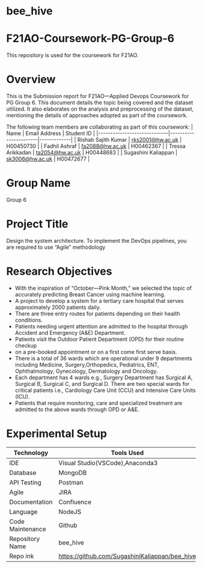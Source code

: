 # bee_hive
# F21AO-Coursework-PG-Group-6
  This repository is used for the coursework for F21AO. 
# Overview
  This is the Submission report for F21AO—Applied Devops Coursework for PG Group 6. This document details the topic being covered and the dataset utilized. It also elaborates on the analysis and preprocessing of the dataset, mentioning the details of approaches adopted as part of the coursework. 

 


The following team members are collaborating as part of this coursework: 
| Name                        | Email Address         | Student ID  |
|-----------------------------|-----------------------|-------------|
| Rishab Sajith Kumar         | rks2001@hw.ac.uk      | H00450730   |
| Fadhil Ashraf               | fa2088@hw.ac.uk       | H00462367   |
| Tressa Arikkadan            | ta2054@hw.ac.uk       | H00448683   |
| Sugashini Kaliappan         | sk3006@hw.ac.uk       | H00472677   |

# Group Name 
  Group 6

# Project Title
  Design the system architecture. To implement the DevOps pipelines, you are required to use “Agile” methodology

# Research Objectives
  - With the inspiration of “October—Pink Month,” we selected the topic of accurately predicting Breast Cancer using machine learning.
  - A project to develop a system for a tertiary care hospital that serves approximately 2000 patients daily.
  - There are three entry routes for patients depending on their health conditions.
  - Patients needing urgent attention are admitted to the hospital through Accident and Emergency (A&E) Department.
  - Patients visit the Outdoor Patient Department (OPD) for their routine checkup
  - on a pre-booked appointment or on a first come first serve basis.
  - There is a total of 36 wards which are operational under 9 departments including Medicine, Surgery,Orthopedics, Pediatrics, ENT, Ophthalmology, Gynecology, Dermatology and Oncology.
  - Each department has 4 wards e.g., Surgery Department has Surgical A, Surgical B, Surgical C, and Surgical D. There are two special wards for critical patients i.e., Cardiology Care Unit (CCU) and Intensive Care Units (ICU).
  - Patients that require monitoring, care and specialized treatment are admitted to the above wards through OPD or A&E.

# Experimental Setup

| Technology                      |  Tools Used        | 
|-----------------------------|-----------------------|
| IDE  | Visual Studio(VSCode),Anaconda3      | 
| Database  | MongoDB      | 
| API Testing  | Postman      | 
| Agile  | JIRA      | 
| Documentation | Confluence      | 
| Language    | NodeJS       | 
| Code Maintenance         | Github       | 
| Repository Name           | bee_hive      | 
| Repo ink         | https://github.com/SugashiniKaliappan/bee_hive     |

